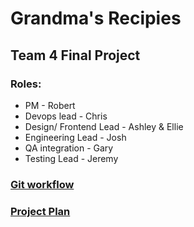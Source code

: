 # Grandma's Recipies
## Team 4 Final Project

### Roles:
- PM - Robert
- Devops lead - Chris
- Design/ Frontend Lead - Ashley & Ellie
- Engineering Lead - Josh
- QA integration - Gary
- Testing Lead - Jeremy

### [Git workflow](https://github.com/rbridge1104byui/CSE341-Final_project/blob/main/CONTRIBUTING.md)


### [Project Plan](https://github.com/rbridge1104byui/CSE341-Final_project/blob/main/Project%20Plan.pdf)


